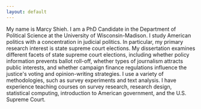 ```yaml
---
layout: default
---
```


My name is Marcy Shieh. I am a PhD Candidate in the Department of Political Science at the University of Wisconsin-Madison. I study American politics with a concentration in judicial politics. In particular, my primary research interest is state supreme court elections. My dissertation examines different facets of state supreme court elections, including whether policy information prevents ballot roll-off, whether types of journalism attracts public interests, and whether campaign finance regulations influence the justice's voting and opinion-writing strategies. I use a variety of methodologies, such as survey experiments and text analysis. I have experience teaching courses on survey research, research design, statistical computing, introduction to American government, and the U.S. Supreme Court.
